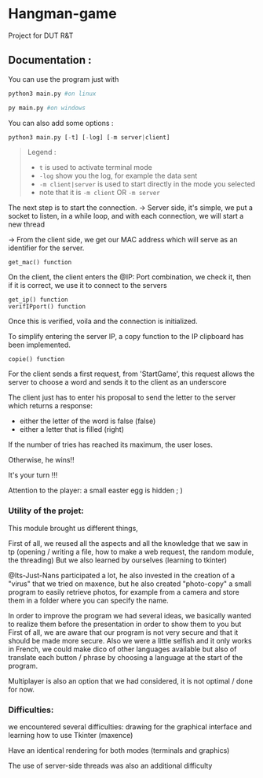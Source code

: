 # Hangman-game
Project for DUT R&T


## Documentation :

You can use the program just with
```python
python3 main.py #on linux

py main.py #on windows
```

You can also add some options :
```python
python3 main.py [-t] [-log] [-m server|client]
```
> Legend :
> - `t` is used to activate terminal mode
> - `-log` show you the log, for example the data sent
> - `-m client|server` is used to start directly in the mode you selected
> - note that it is `-m client` OR `-m server`

The next step is to start the connection.
-> Server side, it's simple, we put a socket to listen, in a while loop, and with each connection, we will start a new thread

-> From the client side, we get our MAC address which will serve as an identifier for the server. 
```
get_mac() function
```

On the client, the client enters the @IP: Port combination, we check it, then if it is correct, we use it to connect to the servers
```
get_ip() function
verifIPport() function
```

Once this is verified, voila and the connection is initialized.

To simplify entering the server IP, a copy function to the IP clipboard has been implemented.
```
copie() function
```

For the client sends a first request, from 'StartGame', this request allows the server to choose a word and sends it to the client as an underscore

The client just has to enter his proposal to send the letter to the server which returns a response:

- either the letter of the word is false (false)
- either a letter that is filled (right)

If the number of tries has reached its maximum, the user loses.

Otherwise, he wins!!

It's your turn !!!

Attention to the player: a small easter egg is hidden  ; )

### Utility of the projet:

This module brought us different things,

First of all, we reused all the aspects and all the knowledge that we saw in tp (opening / writing a file,
how to make a web request, the random module, the threading)
But we also learned by ourselves (learning to tkinter)

@Its-Just-Nans participated a lot, he also invested in the creation of a "virus" that we tried on maxence, but he also created "photo-copy"
a small program to easily retrieve photos, for example from a camera and store them in a folder where you can specify the name.




In order to improve the program we had several ideas, we basically wanted to realize them before the presentation in order to show them to you but
First of all, we are aware that our program is not very secure and that it should be made more secure.
Also we were a little selfish and it only works in French, we could make dico of other languages available but also of
translate each button / phrase by choosing a language at the start of the program.

Multiplayer is also an option that we had considered, it is not optimal / done for now.

### Difficulties:
we encountered several difficulties:
  drawing for the graphical interface and learning how to use Tkinter (maxence)

Have an identical rendering for both modes (terminals and graphics)

The use of server-side threads was also an additional difficulty
